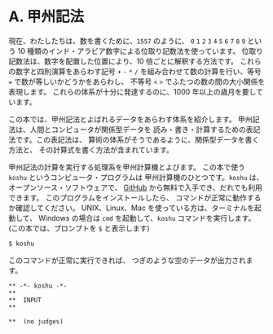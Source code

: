 # A. 甲州記法

現在、わたしたちは、数を書くために、`1557` のように、
`0` `1` `2` `3` `4` `5` `6` `7` `8` `9`
という 10 種類のインド・アラビア数字による位取り記数法を使っています。
位取り記数法は、数字を配置した位置により、10 倍ごとに解釈する方法です。
これらの数字と四則演算をあらわす記号 `+` `-` `*` `/`
を組み合わせて数の計算を行い、等号 `=` で数が等しいかどうかをあらわし、
不等号 `<` `>` でふたつの数の間の大小関係を表現します。
これらの体系が十分に発達するのに、1000 年以上の歳月を要しています。

この本では、甲州記法とよばれるデータをあらわす体系を紹介します。
甲州記法は、人間とコンピュータが関係型データを
読み・書き・計算するための表記法です。この表記法は、
算術の体系がそうであるように、関係型データを書く方法と、
その計算式を書く方法が含まれています。

甲州記法の計算を実行する処理系を甲州計算機とよびます。
この本で使う `koshu` というコンピュータ・プログラムは
甲州計算機のひとつです。`koshu` は、オープンソース・ソフトウェアで、
[GitHub](https://github.com/seinokatsuhiro/koshucode)
から無料で入手でき、だれでも利用できます。
このプログラムをインストールしたら、
コマンドが正常に動作するか確認してください。
UNIX、Linux、Mac を使っている方は、ターミナルを起動して、
Windows の場合は `cmd` を起動して、`koshu` コマンドを実行します。
(この本では、プロンプトを `$` と表示します)

``` sh
$ koshu
```

このコマンドが正常に実行できれば、
つぎのような空のデータが出力されます。

```
** -*- koshu -*-
**  
**  INPUT
**    

**  (no judges)
```

